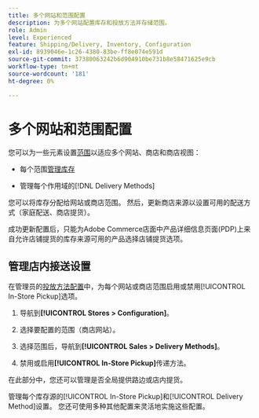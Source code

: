 ```yaml
---
title: 多个网站和范围配置
description: 为多个网站配置库存和投放方法并存储范围。
role: Admin
level: Experienced
feature: Shipping/Delivery, Inventory, Configuration
exl-id: 8939046e-1c26-4380-83be-ff8e074e591d
source-git-commit: 37380063242b6d904910be731b8e58471625e9cb
workflow-type: tm+mt
source-wordcount: '181'
ht-degree: 0%

---
```


# 多个网站和范围配置

您可以为一些元素设置[范围](https://experienceleague.adobe.com/en/docs/commerce-admin/start/setup/websites-stores-views#scope-settings)以适应多个网站、商店和商店视图：

- 每个范围[管理库存](https://experienceleague.adobe.com/en/docs/commerce-admin/inventory/stocks/stocks-manage)

- 管理每个作用域的[!DNL Delivery Methods]

您可以将库存分配给网站或商店范围。 然后，更新商店来源以设置可用的配送方式（家庭配送、商店提货）。

成功更新配置后，只能为Adobe Commerce店面中产品详细信息页面(PDP)上来自允许店铺提货的库存来源可用的产品选择店铺提货选项。

## 管理店内接送设置

在管理员的[投放方法配置](enable-general.md#delivery-methods)中，为每个网站或商店范围启用或禁用[!UICONTROL In-Store Pickup]选项。

1. 导航到&#x200B;**[!UICONTROL Stores > Configuration]**。

1. 选择要配置的范围（商店网站）。

1. 选择范围后，导航到&#x200B;**[!UICONTROL Sales > Delivery Methods]**。

1. 禁用或启用&#x200B;**[!UICONTROL In-Store Pickup]**&#x200B;传递方法。

在此部分中，您还可以管理是否全局提供路边或店内提货。

管理每个库存源的[!UICONTROL In-Store Pickup]和[!UICONTROL Delivery Method]设置。 您还可使用多种其他配置来灵活地实施这些配置。
